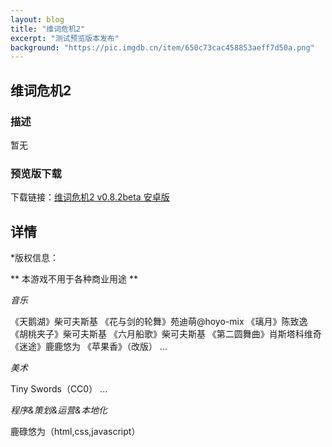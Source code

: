 ```yaml
---
layout: blog
title: "维词危机2"
excerpt: "测试预览版本发布"
background: "https://pic.imgdb.cn/item/650c73cac458853aeff7d50a.png"
---
```


## 维词危机2

### 描述

暂无

### 预览版下载

下载链接：[维词危机2 v0.8.2beta 安卓版](https://www.123865.com/s/Pj7qVv-SvYfd)

## 详情

*版权信息：

 ** 本游戏不用于各种商业用途 **

 _音乐_

《天鹅湖》柴可夫斯基
《花与剑的轮舞》苑迪萌@hoyo-mix
《璃月》陈致逸
《胡桃夹子》柴可夫斯基
《六月船歌》柴可夫斯基
《第二圆舞曲》肖斯塔科维奇
《迷途》鹿鹿悠为
《苹果香》（改版）
...

_美术_

Tiny Swords（CC0）
...

_程序&策划&运营&本地化_

鹿碌悠为（html,css,javascript）